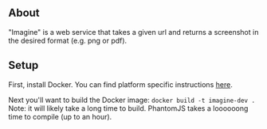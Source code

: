 ## About

"Imagine" is a web service that takes a given url and returns a screenshot in the desired format (e.g. png or pdf).

## Setup

First, install Docker. You can find platform specific instructions [here](https://docs.docker.com/engine/installation/).

Next you'll want to build the Docker image: `docker build -t imagine-dev .`
Note: it will likely take a long time to build. PhantomJS takes a loooooong time to compile (up to an hour).
